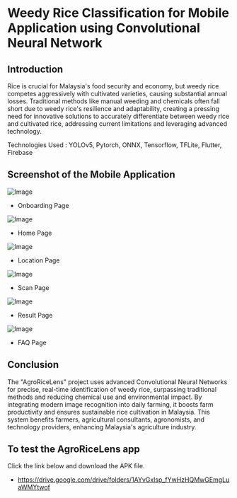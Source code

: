 # Weedy Rice Classification for Mobile Application using Convolutional Neural Network

## Introduction

Rice is crucial for Malaysia's food security and economy, but weedy rice competes aggressively with cultivated varieties, causing substantial annual losses. Traditional methods like manual weeding and chemicals often fall short due to weedy rice's resilience and adaptability, creating a pressing need for innovative solutions to accurately differentiate between weedy rice and cultivated rice, addressing current limitations and leveraging advanced technology.

Technologies Used : YOLOv5, Pytorch, ONNX, Tensorflow, TFLite, Flutter, Firebase

## Screenshot of the Mobile Application

![Image](https://github.com/user-attachments/assets/13b65112-8afd-4095-ae7f-96bf27c80621)
- Onboarding Page

![Image](https://github.com/user-attachments/assets/960d61f9-183e-45bb-9f3a-f657ad8735da)
- Home Page

![Image](https://github.com/user-attachments/assets/050889a1-6410-4765-9ea1-297070ed49e0)
- Location Page

![Image](https://github.com/user-attachments/assets/0567e18f-529d-4a89-b443-fa115df0416c)
- Scan Page

![Image](https://github.com/user-attachments/assets/fa44c85f-1e0a-4436-8238-ee566bac4cff)
- Result Page

![Image](https://github.com/user-attachments/assets/82a35054-db42-4e20-8b6d-c118f8cb45ed)
- FAQ Page

## Conclusion

The "AgroRiceLens" project uses advanced Convolutional Neural Networks for precise, real-time identification of weedy rice, surpassing traditional methods and reducing chemical use and environmental impact. By integrating modern image recognition into daily farming, it boosts farm productivity and ensures sustainable rice cultivation in Malaysia. This system benefits farmers, agricultural consultants, agronomists, and technology providers, enhancing Malaysia's agriculture industry.

## To test the AgroRiceLens app

Click the link below and download the APK file.
- https://drive.google.com/drive/folders/1AYvGxlsp_fYwHzHQMwGEmgLuaWMYtwof

